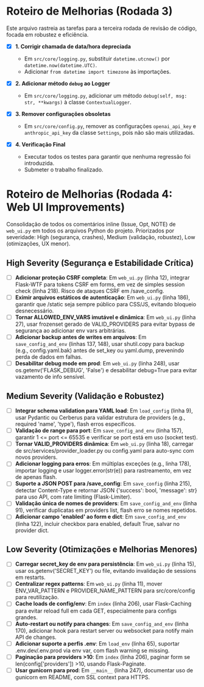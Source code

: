 # Roteiro de Melhorias (Rodada 3)

Este arquivo rastreia as tarefas para a terceira rodada de revisão de código, focada em robustez e eficiência.

- [x] **1. Corrigir chamada de data/hora depreciada**
  - Em `src/core/logging.py`, substituir `datetime.utcnow()` por `datetime.now(datetime.UTC)`.
  - Adicionar `from datetime import timezone` às importações.

- [x] **2. Adicionar método `debug` ao Logger**
  - Em `src/core/logging.py`, adicionar um método `debug(self, msg: str, **kwargs)` à classe `ContextualLogger`.

- [x] **3. Remover configurações obsoletas**
  - Em `src/core/config.py`, remover as configurações `openai_api_key` e `anthropic_api_key` da classe `Settings`, pois não são mais utilizadas.

- [x] **4. Verificação Final**
  - Executar todos os testes para garantir que nenhuma regressão foi introduzida.
  - Submeter o trabalho finalizado.

# Roteiro de Melhorias (Rodada 4: Web UI Improvements)

Consolidação de todos os comentários inline (Issue, Opt, NOTE) de `web_ui.py` em todos os arquivos Python do projeto. Priorizados por severidade: High (segurança, crashes), Medium (validação, robustez), Low (otimizações, UX menor).

## High Severity (Segurança e Estabilidade Crítica)
- [ ] **Adicionar proteção CSRF completa**: Em `web_ui.py` (linha 12), integrar Flask-WTF para tokens CSRF em forms, em vez de simples session check (linha 218). Risco de ataques CSRF em /save_config.
- [ ] **Eximir arquivos estáticos de autenticação**: Em `web_ui.py` (linha 186), garantir que /static seja sempre público para CSS/JS, evitando bloqueio desnecessário.
- [ ] **Tornar ALLOWED_ENV_VARS imutável e dinâmica**: Em `web_ui.py` (linha 27), usar frozenset gerado de VALID_PROVIDERS para evitar bypass de segurança ao adicionar env vars arbitrárias.
- [ ] **Adicionar backup antes de writes em arquivos**: Em `save_config_and_env` (linhas 137, 148), usar shutil.copy para backup (e.g., config.yaml.bak) antes de set_key ou yaml.dump, prevenindo perda de dados em falhas.
- [ ] **Desabilitar debug mode em prod**: Em `web_ui.py` (linha 248), usar os.getenv('FLASK_DEBUG', 'False') e desabilitar debug=True para evitar vazamento de info sensível.

## Medium Severity (Validação e Robustez)
- [ ] **Integrar schema validation para YAML load**: Em `load_config` (linha 9), usar Pydantic ou Cerberus para validar estrutura de providers (e.g., required 'name', 'type'), flash erros específicos.
- [ ] **Validação de range para port**: Em `save_config_and_env` (linha 157), garantir 1 <= port <= 65535 e verificar se port está em uso (socket test).
- [ ] **Tornar VALID_PROVIDERS dinâmica**: Em `web_ui.py` (linha 18), carregar de src/services/provider_loader.py ou config.yaml para auto-sync com novos providers.
- [ ] **Adicionar logging para erros**: Em múltiplas exceções (e.g., linha 178), importar logging e usar logger.error(str(e)) para rastreamento, em vez de apenas flash.
- [ ] **Suporte a JSON POST para /save_config**: Em `save_config` (linha 215), detectar Content-Type e retornar JSON {'success': bool, 'message': str} para uso API, com rate limiting (Flask-Limiter).
- [ ] **Validação única de nomes de providers**: Em `save_config_and_env` (linha 91), verificar duplicatas em providers list, flash erro se nomes repetidos.
- [ ] **Adicionar campo 'enabled' ao form e dict**: Em `save_config_and_env` (linha 122), incluir checkbox para enabled, default True, salvar no provider dict.

## Low Severity (Otimizações e Melhorias Menores)
- [ ] **Carregar secret_key de env para persistência**: Em `web_ui.py` (linha 15), usar os.getenv('SECRET_KEY') ou file, evitando invalidação de sessions em restarts.
- [ ] **Centralizar regex patterns**: Em `web_ui.py` (linha 11), mover ENV_VAR_PATTERN e PROVIDER_NAME_PATTERN para src/core/config para reutilização.
- [ ] **Cache loads de config/env**: Em `index` (linha 206), usar Flask-Caching para evitar reload full em cada GET, especialmente para configs grandes.
- [ ] **Auto-restart ou notify para changes**: Em `save_config_and_env` (linha 170), adicionar hook para restart server ou websocket para notify main API de changes.
- [ ] **Adicionar suporte a perfis .env**: Em `load_env` (linha 65), suportar .env.dev/.env.prod via env var, com flash warning se missing.
- [ ] **Paginação para providers >10**: Em `index` (linha 206), paginar form se len(config['providers']) >10, usando Flask-Paginate.
- [ ] **Usar gunicorn para prod**: Em `__main__` (linha 247), documentar uso de gunicorn em README, com SSL context para HTTPS.
